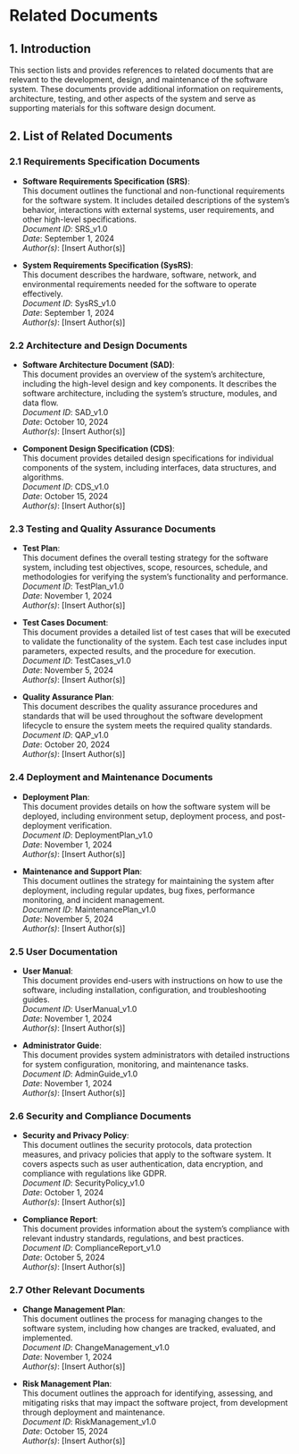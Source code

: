 # Related Documents

## 1. Introduction

This section lists and provides references to related documents that are relevant to the development, design, and maintenance of the software system. These documents provide additional information on requirements, architecture, testing, and other aspects of the system and serve as supporting materials for this software design document.

## 2. List of Related Documents

### 2.1 Requirements Specification Documents

- **Software Requirements Specification (SRS)**:  
  This document outlines the functional and non-functional requirements for the software system. It includes detailed descriptions of the system’s behavior, interactions with external systems, user requirements, and other high-level specifications.  
  *Document ID*: SRS_v1.0  
  *Date*: September 1, 2024  
  *Author(s)*: [Insert Author(s)]

- **System Requirements Specification (SysRS)**:  
  This document describes the hardware, software, network, and environmental requirements needed for the software to operate effectively.  
  *Document ID*: SysRS_v1.0  
  *Date*: September 1, 2024  
  *Author(s)*: [Insert Author(s)]

### 2.2 Architecture and Design Documents

- **Software Architecture Document (SAD)**:  
  This document provides an overview of the system’s architecture, including the high-level design and key components. It describes the software architecture, including the system’s structure, modules, and data flow.  
  *Document ID*: SAD_v1.0  
  *Date*: October 10, 2024  
  *Author(s)*: [Insert Author(s)]

- **Component Design Specification (CDS)**:  
  This document provides detailed design specifications for individual components of the system, including interfaces, data structures, and algorithms.  
  *Document ID*: CDS_v1.0  
  *Date*: October 15, 2024  
  *Author(s)*: [Insert Author(s)]

### 2.3 Testing and Quality Assurance Documents

- **Test Plan**:  
  This document defines the overall testing strategy for the software system, including test objectives, scope, resources, schedule, and methodologies for verifying the system’s functionality and performance.  
  *Document ID*: TestPlan_v1.0  
  *Date*: November 1, 2024  
  *Author(s)*: [Insert Author(s)]

- **Test Cases Document**:  
  This document provides a detailed list of test cases that will be executed to validate the functionality of the system. Each test case includes input parameters, expected results, and the procedure for execution.  
  *Document ID*: TestCases_v1.0  
  *Date*: November 5, 2024  
  *Author(s)*: [Insert Author(s)]

- **Quality Assurance Plan**:  
  This document describes the quality assurance procedures and standards that will be used throughout the software development lifecycle to ensure the system meets the required quality standards.  
  *Document ID*: QAP_v1.0  
  *Date*: October 20, 2024  
  *Author(s)*: [Insert Author(s)]

### 2.4 Deployment and Maintenance Documents

- **Deployment Plan**:  
  This document provides details on how the software system will be deployed, including environment setup, deployment process, and post-deployment verification.  
  *Document ID*: DeploymentPlan_v1.0  
  *Date*: November 1, 2024  
  *Author(s)*: [Insert Author(s)]

- **Maintenance and Support Plan**:  
  This document outlines the strategy for maintaining the system after deployment, including regular updates, bug fixes, performance monitoring, and incident management.  
  *Document ID*: MaintenancePlan_v1.0  
  *Date*: November 5, 2024  
  *Author(s)*: [Insert Author(s)]

### 2.5 User Documentation

- **User Manual**:  
  This document provides end-users with instructions on how to use the software, including installation, configuration, and troubleshooting guides.  
  *Document ID*: UserManual_v1.0  
  *Date*: November 1, 2024  
  *Author(s)*: [Insert Author(s)]

- **Administrator Guide**:  
  This document provides system administrators with detailed instructions for system configuration, monitoring, and maintenance tasks.  
  *Document ID*: AdminGuide_v1.0  
  *Date*: November 1, 2024  
  *Author(s)*: [Insert Author(s)]

### 2.6 Security and Compliance Documents

- **Security and Privacy Policy**:  
  This document outlines the security protocols, data protection measures, and privacy policies that apply to the software system. It covers aspects such as user authentication, data encryption, and compliance with regulations like GDPR.  
  *Document ID*: SecurityPolicy_v1.0  
  *Date*: October 1, 2024  
  *Author(s)*: [Insert Author(s)]

- **Compliance Report**:  
  This document provides information about the system’s compliance with relevant industry standards, regulations, and best practices.  
  *Document ID*: ComplianceReport_v1.0  
  *Date*: October 5, 2024  
  *Author(s)*: [Insert Author(s)]

### 2.7 Other Relevant Documents

- **Change Management Plan**:  
  This document outlines the process for managing changes to the software system, including how changes are tracked, evaluated, and implemented.  
  *Document ID*: ChangeManagement_v1.0  
  *Date*: November 1, 2024  
  *Author(s)*: [Insert Author(s)]

- **Risk Management Plan**:  
  This document outlines the approach for identifying, assessing, and mitigating risks that may impact the software project, from development through deployment and maintenance.  
  *Document ID*: RiskManagement_v1.0  
  *Date*: October 15, 2024  
  *Author(s)*: [Insert Author(s)]